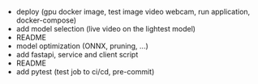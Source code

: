 - deploy (gpu docker image, test image video webcam, run application, docker-compose)
- add model selection (live video on the lightest model)
- README
- model optimization (ONNX, pruning, ...)
- add fastapi, service and client script
- README
- add pytest (test job to ci/cd, pre-commit)